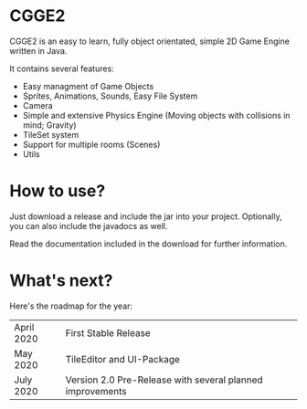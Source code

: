 <h1>CGGE2</h1>
CGGE2 is an easy to learn, fully object orientated, simple 2D Game Engine written in Java.

It contains several features:
  - Easy managment of Game Objects
  - Sprites, Animations, Sounds, Easy File System
  - Camera
  - Simple and extensive Physics Engine (Moving objects with collisions in mind; Gravity)
  - TileSet system
  - Support for multiple rooms (Scenes)
  - Utils

<h1>How to use?</h1>
Just download a release and include the jar into your project. Optionally, you can also include the javadocs as well.

Read the documentation included in the download for further information.

<h1>What's next?</h1>
Here's the roadmap for the year:
<table>
  <tr>
    <td>April 2020</td>
    <td>First Stable Release</td>
  </tr>
  <tr>
    <td>May 2020</td>
    <td>TileEditor and UI-Package</td>
  <tr>
    <td>July 2020</td>
    <td>Version 2.0 Pre-Release with several planned improvements</td>
  </tr>
</table>
